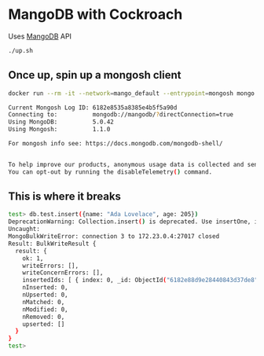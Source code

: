 # MangoDB with Cockroach

Uses [MangoDB](https://github.com/MangoDB-io/MangoDB) API

```bash
./up.sh
```

## Once up, spin up a mongosh client

```bash
docker run --rm -it --network=mango_default --entrypoint=mongosh mongo:5 mongodb://mangodb/
```

```bash
Current Mongosh Log ID: 6182e8535a8385e4b5f5a90d
Connecting to:          mongodb://mangodb/?directConnection=true
Using MongoDB:          5.0.42
Using Mongosh:          1.1.0

For mongosh info see: https://docs.mongodb.com/mongodb-shell/


To help improve our products, anonymous usage data is collected and sent to MongoDB periodically (https://www.mongodb.com/legal/privacy-policy).
You can opt-out by running the disableTelemetry() command.
```

## This is where it breaks

```bash
test> db.test.insert({name: "Ada Lovelace", age: 205})
DeprecationWarning: Collection.insert() is deprecated. Use insertOne, insertMany, or bulkWrite.
Uncaught:
MongoBulkWriteError: connection 3 to 172.23.0.4:27017 closed
Result: BulkWriteResult {
  result: {
    ok: 1,
    writeErrors: [],
    writeConcernErrors: [],
    insertedIds: [ { index: 0, _id: ObjectId("6182e88d9e28440843d37de8") } ],
    nInserted: 0,
    nUpserted: 0,
    nMatched: 0,
    nModified: 0,
    nRemoved: 0,
    upserted: []
  }
}
test>
```
